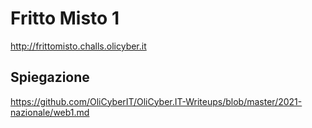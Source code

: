 # Fritto Misto 1

http://frittomisto.challs.olicyber.it

## Spiegazione

https://github.com/OliCyberIT/OliCyber.IT-Writeups/blob/master/2021-nazionale/web1.md